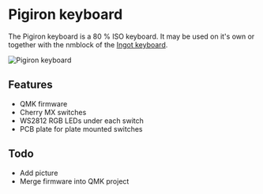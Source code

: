 # Pigiron keyboard

The Pigiron keyboard is a 80 % ISO keyboard. It may be used on it's own or together with the nmblock of the [Ingot keyboard](https://github.com/el-han/ingot-keyboard).

![Pigiron keyboard](pigiron.jpg)

## Features

- QMK firmware
- Cherry MX switches
- WS2812 RGB LEDs under each switch
- PCB plate for plate mounted switches

## Todo

- Add picture
- Merge firmware into QMK project

